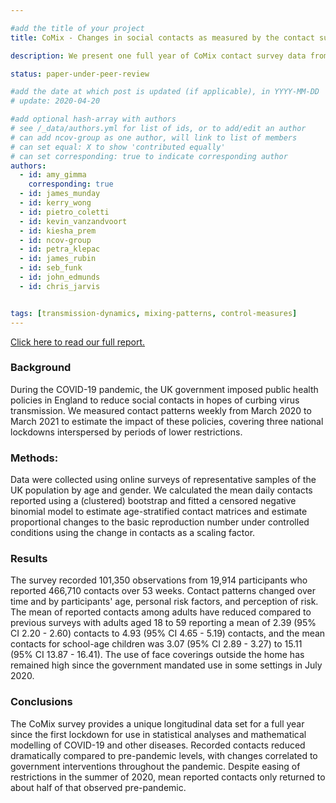 ```yaml
---

#add the title of your project
title: CoMix - Changes in social contacts as measured by the contact survey during the COVID-19 pandemic in England between March 2020 and March 2021

description: We present one full year of CoMix contact survey data from participants in England between March 2020 and March 2021 to track social contact behaviour during the Covid-19 pandemic.

status: paper-under-peer-review

#add the date at which post is updated (if applicable), in YYYY-MM-DD
# update: 2020-04-20

#add optional hash-array with authors
# see /_data/authors.yml for list of ids, or to add/edit an author
# can add ncov-group as one author, will link to list of members
# can set equal: X to show 'contributed equally'
# can set corresponding: true to indicate corresponding author
authors:
  - id: amy_gimma
    corresponding: true
  - id: james_munday
  - id: kerry_wong
  - id: pietro_coletti
  - id: kevin_vanzandvoort
  - id: kiesha_prem
  - id: ncov-group
  - id: petra_klepac
  - id: james_rubin
  - id: seb_funk
  - id: john_edmunds
  - id: chris_jarvis


tags: [transmission-dynamics, mixing-patterns, control-measures]
---
```


<a target = "_blank" href="reports/LSHTM-CMMID-20200530-CoMix-England-March-2020-March-2021.pdf" title="CoMix England Full Report">Click here to read our full report.</a>

### Background

During the COVID-19 pandemic, the UK government imposed public health policies in England to reduce social contacts in hopes of curbing virus transmission. We measured contact patterns weekly from March 2020 to March 2021 to estimate the impact of these policies, covering three national lockdowns interspersed by periods of lower restrictions.

### Methods:
Data were collected using online surveys of representative samples of the UK population by age and gender. We calculated the mean daily contacts reported using a (clustered) bootstrap and fitted a censored negative binomial model to estimate age-stratified contact matrices and estimate proportional changes to the basic reproduction number under controlled conditions using the change in contacts as a scaling factor.

### Results
The survey recorded 101,350 observations from 19,914 participants who reported 466,710 contacts over 53 weeks. Contact patterns changed over time and by participants' age, personal risk factors, and perception of risk. The mean of reported contacts among adults have reduced compared to previous surveys with adults aged 18 to 59 reporting a mean of 2.39 (95% CI 2.20 - 2.60) contacts to 4.93 (95% CI 4.65 - 5.19) contacts, and the mean contacts for school-age children was 3.07 (95% CI 2.89 - 3.27) to 15.11 (95% CI 13.87 - 16.41). The use of face coverings outside the home has remained high since the government mandated use in some settings in July 2020. 

### Conclusions

The CoMix survey provides a unique longitudinal data set for a full year since the first lockdown for use in statistical analyses and mathematical modelling of COVID-19 and other diseases. Recorded contacts reduced dramatically compared to pre-pandemic levels, with changes correlated to government interventions throughout the pandemic. Despite easing of restrictions in the summer of 2020, mean reported contacts only returned to about half of that observed pre-pandemic. 




